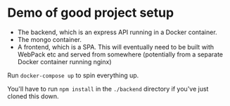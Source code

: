 # Demo of good project setup

* The backend, which is an express API running in a Docker container.
* The mongo container.
* A frontend, which is a SPA. This will eventually need to be built with WebPack etc and served from somewhere (potentially from a separate Docker container running nginx)

Run `docker-compose up` to spin everything up.

You'll have to run `npm install` in the `./backend` directory if you've just cloned this down.
